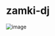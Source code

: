 # zamki-dj

![image](https://user-images.githubusercontent.com/91953879/195147838-1c8b8c87-5d40-43b3-946f-49f6a687ec8e.png)
